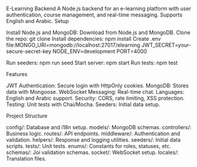 E-Learning Backend
A Node.js backend for an e-learning platform with user authentication, course management, and real-time messaging. Supports English and Arabic.
Setup

Install Node.js and MongoDB: Download from Node.js and MongoDB.
Clone the repo: git clone <repo-url>
Install dependencies: npm install
Create .env file:MONGO_URI=mongodb://localhost:27017/elearning
JWT_SECRET=your-secure-secret-key
NODE_ENV=development
PORT=4000


Run seeders: npm run seed
Start server: npm start
Run tests: npm test

Features

JWT Authentication: Secure login with HttpOnly cookies.
MongoDB: Stores data with Mongoose.
WebSocket Messaging: Real-time chat.
Languages: English and Arabic support.
Security: CORS, rate limiting, XSS protection.
Testing: Unit tests with Chai/Mocha.
Seeders: Initial data setup.

Project Structure

config/: Database and i18n setup.
models/: MongoDB schemas.
controllers/: Business logic.
routes/: API endpoints.
middleware/: Authentication and validation.
helpers/: Response and logging utilities.
seeders/: Initial data scripts.
tests/: Unit tests.
enums/: Constants for roles, statuses, etc.
schemas/: Joi validation schemas.
socket/: WebSocket setup.
locales/: Translation files.


